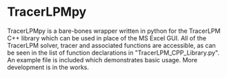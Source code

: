 # TracerLPMpy
 
TracerLPMpy is a bare-bones wrapper written in python for the TracerLPM C++ library which can be used in place of the MS Excel GUI. All of the TracerLPM solver, tracer and associated functions are accessible, as can be seen in the list of function declarations in "TracerLPM_CPP_Library.py". An example file is included which demonstrates basic usage. More development is in the works.
